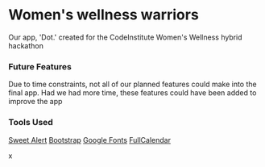 # Women's wellness warriors

Our app, 'Dot.' created for the CodeInstitute Women's Wellness hybrid hackathon

### Future Features

Due to time constraints, not all of our planned features could make into the final app. Had we had more time, these features could have been added to improve the app

### Tools Used

[Sweet Alert](https://sweetalert2.github.io/)
[Bootstrap](https://getbootstrap.com/)
[Google Fonts](https://fonts.google.com/)
[FullCalendar](https://fullcalendar.io/)


x